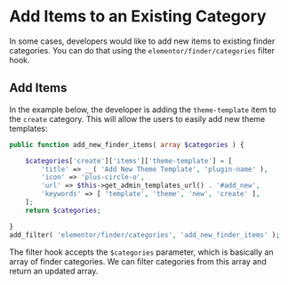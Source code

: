 # Add Items to an Existing Category

In some cases, developers would like to add new items to existing finder categories. You can do that using the `elementor/finder/categories` filter hook.

## Add Items

In the example below, the developer is adding the `theme-template` item to the `create` category. This will allow the users to easily add new theme templates:

```php
public function add_new_finder_items( array $categories ) {

	$categories['create']['items']['theme-template'] = [
		'title' => __( 'Add New Theme Template', 'plugin-name' ),
		'icon' => 'plus-circle-o',
		'url' => $this->get_admin_templates_url() . '#add_new',
		'keywords' => [ 'template', 'theme', 'new', 'create' ],
	];
	return $categories;

}
add_filter( 'elementor/finder/categories', 'add_new_finder_items' );
```

The filter hook accepts the `$categories` parameter, which is basically an array of finder categories. We can filter categories from this array and return an updated array.
